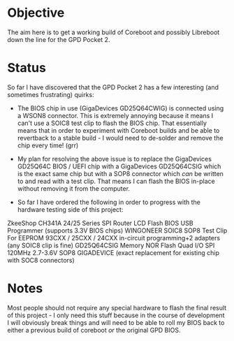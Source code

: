 # Objective
The aim here is to get a working build of Coreboot and possibly Libreboot down the line for the GPD Pocket 2.

# Status
So far I have discovered that the GPD Pocket 2 has a few interesting (and sometimes frustrating) quirks:

- The BIOS chip in use (GigaDevices GD25Q64CWIG) is connected using a WSON8 connector. This is extremely annoying because it means I can't use a SOIC8 test clip to flash the BIOS chip. That essentially means that in order to experiment with Coreboot builds and be able to revertback to a stable build - I would need to de-solder and remove the chip every time! (grr)

- My plan for resolving the above issue is to replace the GigaDevices GD25Q64C BIOS / UEFI chip with a GigaDevices GD25Q64CSIG which is the exact same chip but with a SOP8 connector which *can* be written to and read with a test clip. That means I can flash the BIOS in-place without removing it from the computer.

- So far I have ordered the following in order to progress with the hardware testing side of this project:

ZkeeShop CH341A 24/25 Series SPI Router LCD Flash BIOS USB Programmer (supports 3.3V BIOS chips)
WINGONEER SOIC8 SOP8 Test Clip For EEPROM 93CXX / 25CXX / 24CXX in-circuit programming+2 adapters (any SOIC8 clip is fine)
GD25Q64CSIG Memory NOR Flash Quad I/O SPI 120MHz 2.7-3.6V SOP8 GIGADEVICE (exact replacement for existing chip with SOC8 connectors)

# Notes
Most people should not require any special hardware to flash the final result of this project - I only need this stuff because in the course of development I will obviously break things and will need to be able to roll my BIOS back to either a previous build of coreboot *or* the original GPD BIOS.
